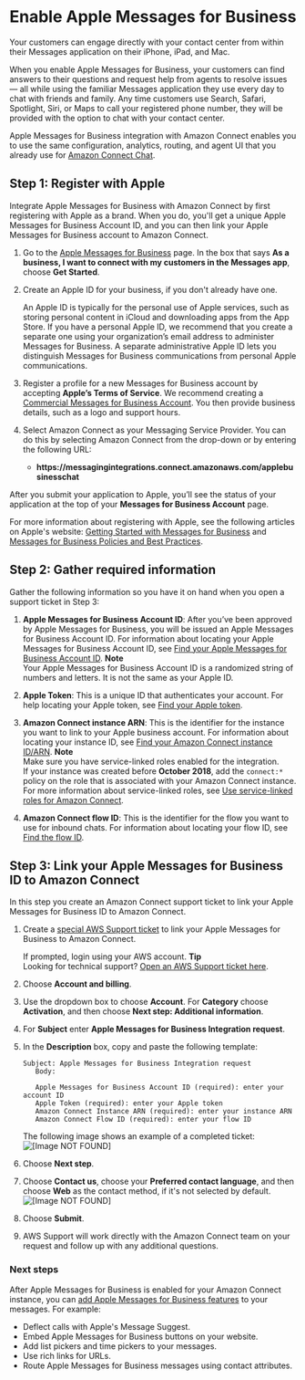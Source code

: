 # Enable Apple Messages for Business<a name="apple-business-chat"></a>

Your customers can engage directly with your contact center from within their Messages application on their iPhone, iPad, and Mac\. 

When you enable Apple Messages for Business, your customers can find answers to their questions and request help from agents to resolve issues — all while using the familiar Messages application they use every day to chat with friends and family\. Any time customers use Search, Safari, Spotlight, Siri, or Maps to call your registered phone number, they will be provided with the option to chat with your contact center\. 

Apple Messages for Business integration with Amazon Connect enables you to use the same configuration, analytics, routing, and agent UI that you already use for [Amazon Connect Chat](chat.md)\.

## Step 1: Register with Apple<a name="register-with-apple"></a>

Integrate Apple Messages for Business with Amazon Connect by first registering with Apple as a brand\. When you do, you'll get a unique Apple Messages for Business Account ID, and you can then link your Apple Messages for Business account to Amazon Connect\. 

1. Go to the [Apple Messages for Business](https://register.apple.com/business-chat) page\. In the box that says **As a business, I want to connect with my customers in the Messages app**, choose **Get Started**\.

1. Create an Apple ID for your business, if you don't already have one\.

   An Apple ID is typically for the personal use of Apple services, such as storing personal content in iCloud and downloading apps from the App Store\. If you have a personal Apple ID, we recommend that you create a separate one using your organization’s email address to administer Messages for Business\. A separate administrative Apple ID lets you distinguish Messages for Business communications from personal Apple communications\.

1. Register a profile for a new Messages for Business account by accepting **Apple’s Terms of Service**\. We recommend creating a [Commercial Messages for Business Account](https://register.apple.com/resources/messages/messaging-documentation/register-your-acct#create-a-commercial-business-chat-account)\. You then provide business details, such as a logo and support hours\.

1. Select Amazon Connect as your Messaging Service Provider\. You can do this by selecting Amazon Connect from the drop\-down or by entering the following URL:
   + **https://messagingintegrations\.connect\.amazonaws\.com/applebusinesschat**

After you submit your application to Apple, you’ll see the status of your application at the top of your **Messages for Business Account** page\.

For more information about registering with Apple, see the following articles on Apple's website: [Getting Started with Messages for Business](https://register.apple.com/resources/business-chat/BC-GettingStarted.pdf) and [Messages for Business Policies and Best Practices](https://register.apple.com/resources/business-chat/BC-Policies_and_Best_Practices.pdf)\. 

## Step 2: Gather required information<a name="gather-apple-business-chat-information"></a>

Gather the following information so you have it on hand when you open a support ticket in Step 3:

1. **Apple Messages for Business Account ID**: After you’ve been approved by Apple Messages for Business, you will be issued an Apple Messages for Business Account ID\. For information about locating your Apple Messages for Business Account ID, see [Find your Apple Messages for Business Account ID](find-apple-business-chat-account-id.md)\. 
**Note**  
Your Apple Messages for Business Account ID is a randomized string of numbers and letters\. It is not the same as your Apple ID\. 

1. **Apple Token**: This is a unique ID that authenticates your account\. For help locating your Apple token, see [Find your Apple token](find-apple-token-id.md)\.

1. **Amazon Connect instance ARN**: This is the identifier for the instance you want to link to your Apple business account\. For information about locating your instance ID, see [Find your Amazon Connect instance ID/ARN](find-instance-arn.md)\.
**Note**  
Make sure you have service\-linked roles enabled for the integration\.   
If your instance was created before **October 2018**, add the `connect:*` policy on the role that is associated with your Amazon Connect instance\. For more information about service\-linked roles, see [Use service\-linked roles for Amazon Connect](connect-slr.md)\. 

1. **Amazon Connect flow ID**: This is the identifier for the flow you want to use for inbound chats\. For information about locating your flow ID, see [Find the flow ID](find-contact-flow-id.md)\.

## Step 3: Link your Apple Messages for Business ID to Amazon Connect<a name="link-apple-business-chat"></a>

In this step you create an Amazon Connect support ticket to link your Apple Messages for Business ID to Amazon Connect\. 

1. Create a [special AWS Support ticket](https://console.aws.amazon.com/support/home#/case/create?issueType=customer-service&serviceCode=customer-account&categoryCode=activation) to link your Apple Messages for Business to Amazon Connect\.

   If prompted, login using your AWS account\. 
**Tip**  
Looking for technical support? [Open an AWS Support ticket here](https://console.aws.amazon.com/support/home)\. 

1. Choose **Account and billing**\.

1. Use the dropdown box to choose **Account**\. For **Category** choose **Activation**, and then choose **Next step: Additional information**\.

1. For **Subject** enter **Apple Messages for Business Integration request**\.

1. In the **Description** box, copy and paste the following template: 

   ```
   Subject: Apple Messages for Business Integration request
      Body:
   
      Apple Messages for Business Account ID (required): enter your account ID
      Apple Token (required): enter your Apple token
      Amazon Connect Instance ARN (required): enter your instance ARN
      Amazon Connect Flow ID (required): enter your flow ID
   ```

   The following image shows an example of a completed ticket:  
![\[Image NOT FOUND\]](http://docs.aws.amazon.com/connect/latest/adminguide/images/abc-sample-use-case-description.png)

1. Choose **Next step**\.

1. Choose **Contact us**, choose your **Preferred contact language**, and then choose **Web** as the contact method, if it's not selected by default\.  
![\[Image NOT FOUND\]](http://docs.aws.amazon.com/connect/latest/adminguide/images/abc-contact-support-options.png)

1. Choose **Submit**\.

1. AWS Support will work directly with the Amazon Connect team on your request and follow up with any additional questions\.

### Next steps<a name="enable-apple-business-chat-next-steps"></a>

After Apple Messages for Business is enabled for your Amazon Connect instance, you can [ add Apple Messages for Business features](add-apple-business-chat-features.md) to your messages\. For example:
+ Deflect calls with Apple's Message Suggest\.
+ Embed Apple Messages for Business buttons on your website\.
+ Add list pickers and time pickers to your messages\.
+ Use rich links for URLs\.
+ Route Apple Messages for Business messages using contact attributes\.